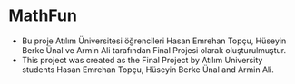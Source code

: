 # MathFun
- Bu proje Atılım Üniversitesi öğrencileri Hasan Emrehan Topçu, Hüseyin Berke Ünal ve Armin Ali tarafından Final Projesi olarak oluşturulmuştur. 
- This project was created as the Final Project by Atılım University students Hasan Emrehan Topçu, Hüseyin Berke Ünal and Armin Ali.

